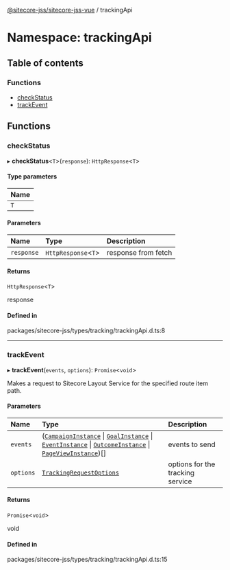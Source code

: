 [@sitecore-jss/sitecore-jss-vue](../README.md) / trackingApi

# Namespace: trackingApi

## Table of contents

### Functions

- [checkStatus](trackingApi.md#checkstatus)
- [trackEvent](trackingApi.md#trackevent)

## Functions

### checkStatus

▸ **checkStatus**\<`T`\>(`response`): `HttpResponse`\<`T`\>

#### Type parameters

| Name |
| :------ |
| `T` |

#### Parameters

| Name | Type | Description |
| :------ | :------ | :------ |
| `response` | `HttpResponse`\<`T`\> | response from fetch |

#### Returns

`HttpResponse`\<`T`\>

response

#### Defined in

packages/sitecore-jss/types/tracking/trackingApi.d.ts:8

___

### trackEvent

▸ **trackEvent**(`events`, `options`): `Promise`\<`void`\>

Makes a request to Sitecore Layout Service for the specified route item path.

#### Parameters

| Name | Type | Description |
| :------ | :------ | :------ |
| `events` | ([`CampaignInstance`](../interfaces/CampaignInstance.md) \| [`GoalInstance`](../interfaces/GoalInstance.md) \| [`EventInstance`](../interfaces/EventInstance.md) \| [`OutcomeInstance`](../interfaces/OutcomeInstance.md) \| [`PageViewInstance`](../interfaces/PageViewInstance.md))[] | events to send |
| `options` | [`TrackingRequestOptions`](../interfaces/TrackingRequestOptions.md) | options for the tracking service |

#### Returns

`Promise`\<`void`\>

void

#### Defined in

packages/sitecore-jss/types/tracking/trackingApi.d.ts:15
